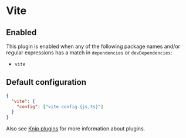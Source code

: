 # Vite

## Enabled

This plugin is enabled when any of the following package names and/or regular expressions has a match in `dependencies`
or `devDependencies`:

- `vite`

## Default configuration

```json
{
  "vite": {
    "config": ["vite.config.{js,ts}"]
  }
}
```

Also see [Knip plugins][1] for more information about plugins.

[1]: https://github.com/webpro/knip/blob/main/README.md#plugins
